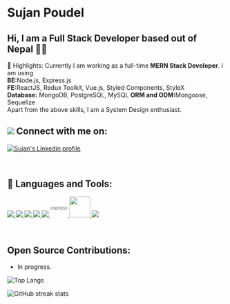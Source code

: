 # <strong>Sujan Poudel</strong>

##  Hi, I am a Full Stack Developer based out of Nepal 👩‍💻

🔭 Highlights: Currently I am working as a full-time <strong>MERN Stack Developer</strong>. I am using  
<strong>BE:</strong>Node.js, Express.js <br />
<strong>FE:</strong>ReactJS, Redux Toolkit, Vue.js, Styled Components, StyleX <br />
<strong>Database:</strong> MongoDB, PostgreSQL, MySQL <strong>ORM and ODM:</strong>Mongoose, Sequelize <br />
Apart from the above skills, I am a System Design enthusiast.


## <img src="https://media.giphy.com/media/iY8CRBdQXODJSCERIr/giphy.gif" width="30px"> Connect with me on:
<p align="left">
 

<a href="https://www.linkedin.com/in/sujan-poudel-707467154/" target="blank"><img align="center" src="https://raw.githubusercontent.com/rahuldkjain/github-profile-readme-generator/master/src/images/icons/Social/linked-in-alt.svg" alt="Sujan's Linkedin profile" height="30" width="40" /></a>
</p>
<br/>

## 🚀 Languages and Tools:
<p align="left"> 
    <a href="https://developer.mozilla.org/en-US/docs/Web/JavaScript" target="_blank"> <img src="https://img.icons8.com/color/48/000000/javascript.png"/> </a> 
    <a href="https://www.w3.org/html/" target="_blank"> <img src="https://img.icons8.com/color/48/000000/html-5.png"/> </a> 
    <a href="https://www.w3schools.com/css/" target="_blank"> <img src="https://img.icons8.com/color/48/000000/css3.png"/> </a> 
  <a href="https://rsgm .js.org" target="_blank"> <img src="https://img.icons8.com/fluency/48/000000/node-js.png"/> </a>
   <a href="https://redux.js.org" target="_blank"> <img src="https://img.icons8.com/color/48/000000/redux.png"/> </a>
    <a href="https://expressjs.com" target="_blank"> <img src="https://raw.githubusercontent.com/devicons/devicon/master/icons/express/express-original-wordmark.svg"        alt="express" width="40" height="40"/> </a>
   <a href="https://www.mongodb.com/" target="_blank"> <img src="https://img.icons8.com/color/512/mongodb.png" width="48" height="48"/> </a> 
    <a href="https://git-scm.com/" target="_blank"> <img src="https://img.icons8.com/color/48/000000/git.png"/> </a> 
</p>
<br />



  ## Open Source Contributions:

- In progress.




![Top Langs](https://github-readme-stats.vercel.app/api/top-langs/?username=SujanPoudel1080)

![GitHub streak stats](https://github-readme-streak-stats.herokuapp.com/?user=SujanPoudel1080)

